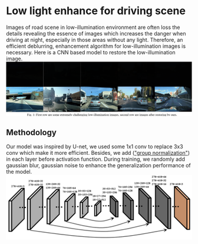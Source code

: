 # Low light enhance for driving scene
Images of road scene in low-illumination environment are often loss the details revealing the essence of images which increases the danger when driving at night, especially in those areas without any light. Therefore, an efficient deblurring, enhancement algorithm for low-illumination images is necessary. Here is a CNN based model to restore the low-illumination image.
![low_illumination_disp](pictures/display.png)

## Methodology
Our model was inspired by U-net, we used some 1x1 conv to replace 3x3 conv which make it more efficient. Besides, we add (["group normalization"](https://arxiv.org/abs/1803.08494)) in each layer before activation function. During training, we randomly add gaussian blur, gaussian noise to enhance the generalization performance of the model.
![network_sturcture](pictures/net_structure.png)
